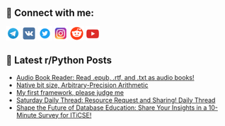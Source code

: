 ## 🔎 Connect with me:
[<img src="https://github.com/bullbesh/bullbesh/blob/main/images/Telegram.png" width="32" height="32" />](https://t.me/bullbesh)
[<img src="https://github.com/bullbesh/bullbesh/blob/main/images/VK.png" width="32" height="32" />](https://vk.com/bullbesh)
[<img src="https://github.com/bullbesh/bullbesh/blob/main/images/Twitter.png" width="32" height="32" />](https://twitter.com/bullbesh1)
[<img src="https://github.com/bullbesh/bullbesh/blob/main/images/Instagram.png" width="32" height="32" />](https://www.instagram.com/bullbesh)
[<img src="https://github.com/bullbesh/bullbesh/blob/main/images/Reddit.png" width="32" height="32" />](https://www.reddit.com/user/bullbesh)
[<img src="https://github.com/bullbesh/bullbesh/blob/main/images/YouTube.png" width="32" height="32" />](https://www.youtube.com/channel/UCtfjRs6uzgq5mfm8S06WTcg)

## 📕 Latest r/Python Posts
<!-- BLOG-POST-LIST:START -->
- [Audio Book Reader: Read .epub, .rtf, and .txt as audio books!](https://www.reddit.com/r/Python/comments/1fb3f8p/audio_book_reader_read_epub_rtf_and_txt_as_audio/)
- [Native bit size, Arbitrary-Precision Arithmetic](https://www.reddit.com/r/Python/comments/1fb1yg5/native_bit_size_arbitraryprecision_arithmetic/)
- [My first framework, please judge me](https://www.reddit.com/r/Python/comments/1fayfdi/my_first_framework_please_judge_me/)
- [Saturday Daily Thread: Resource Request and Sharing! Daily Thread](https://www.reddit.com/r/Python/comments/1fatupz/saturday_daily_thread_resource_request_and/)
- [Shape the Future of Database Education: Share Your Insights in a 10-Minute Survey for ITiCSE!](https://www.reddit.com/r/Python/comments/1fat7fh/shape_the_future_of_database_education_share_your/)
<!-- BLOG-POST-LIST:END -->
